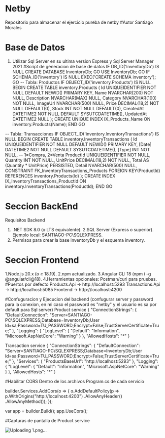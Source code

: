 # Netby
Repositorio para almacenar el ejercicio pureba de netby
#Autor
Santiago Morales

# Base de Datos
1. Utilizar Sql Server en su ultima version Express y Sql Server Manager 2021
#Script de generacion de base de datos
IF DB_ID('InventoryDb') IS NULL
  CREATE DATABASE InventoryDb;
GO
USE InventoryDb;
GO
IF SCHEMA_ID('inventory') IS NULL
  EXEC('CREATE SCHEMA inventory');
GO
-- Tabla: Productos
IF OBJECT_ID('inventory.Products') IS NULL
BEGIN
  CREATE TABLE inventory.Products (
    Id UNIQUEIDENTIFIER NOT NULL DEFAULT NEWID() PRIMARY KEY,
    Name NVARCHAR(200) NOT NULL,
    Description NVARCHAR(MAX) NULL,
    Category NVARCHAR(100) NOT NULL,
    ImageUrl NVARCHAR(500) NULL,
    Price DECIMAL(18,2) NOT NULL DEFAULT(0),
    Stock INT NOT NULL DEFAULT(0),
    CreatedAt DATETIME2 NOT NULL DEFAULT SYSUTCDATETIME(),
    UpdatedAt DATETIME2 NULL
  );
  CREATE UNIQUE INDEX IX_Products_Name ON inventory.Products(Name);
END
GO

-- Tabla: Transacciones
IF OBJECT_ID('inventory.InventoryTransactions') IS NULL
BEGIN
  CREATE TABLE inventory.InventoryTransactions (
    Id UNIQUEIDENTIFIER NOT NULL DEFAULT NEWID() PRIMARY KEY,
    [Date] DATETIME2 NOT NULL DEFAULT SYSUTCDATETIME(),
    [Type] INT NOT NULL, -- 1=Compra, 2=Venta
    ProductId UNIQUEIDENTIFIER NOT NULL,
    Quantity INT NOT NULL,
    UnitPrice DECIMAL(18,2) NOT NULL,
    Total AS (Quantity * UnitPrice) PERSISTED,
    Detail NVARCHAR(500) NULL,
    CONSTRAINT FK_InventoryTransactions_Products
      FOREIGN KEY(ProductId) REFERENCES inventory.Products(Id)
  );
  CREATE INDEX IX_InventoryTransactions_ProductId ON inventory.InventoryTransactions(ProductId);
END
GO

# Seccion BackEnd
Requisitos
Backend
1. .NET SDK 8.0 (o LTS equivalente).
2.SQL Server (Express o superior). Ejemplo local: SANTIAGO-PC\SQLEXPRESS.
3. Permisos para crear la base InventoryDb y el esquema inventory.

# Seccion Frontend
1.Node.js 20.x (o ≥ 18.19).
2.npm actualizado.
3.Angular CLI 18 (npm i -g @angular/cli@18).
4.Herramientas opcionales: Postman/curl para pruebas.
#Puertos por defecto
Products.Api → http://localhost:5293
Transactions.Api → http://localhost:5085
Frontend → http://localhost:4200

#Confuguracion y Ejecucion del backend (confugurar server y password para la conexion, en mi caso el password es "netby" y el usuario es sa por default para Sql server)
Product service
{
  "ConnectionStrings": {
    "DefaultConnection": "Server=SANTIAGO-PC\\SQLEXPRESS;Database=InventoryDb;User Id=sa;Password=TU_PASSWORD;Encrypt=False;TrustServerCertificate=True;"
  },
  "Logging": { "LogLevel": { "Default": "Information", "Microsoft.AspNetCore": "Warning" } },
  "AllowedHosts": "*"
}

Transaction service
{
  "ConnectionStrings": {
    "DefaultConnection": "Server=SANTIAGO-PC\\SQLEXPRESS;Database=InventoryDb;User Id=sa;Password=TU_PASSWORD;Encrypt=False;TrustServerCertificate=True;"
  },
  "Services": {
    "ProductsBaseUrl": "http://localhost:5293"
  },
  "Logging": { "LogLevel": { "Default": "Information", "Microsoft.AspNetCore": "Warning" } },
  "AllowedHosts": "*"
}

 #Habilitar CORS
 Dentro de  los archivos Program.cs de cada servicio
 
builder.Services.AddCors(o =>
{
    o.AddDefaultPolicy(p =>
        p.WithOrigins("http://localhost:4200")
         .AllowAnyHeader()
         .AllowAnyMethod());
});

var app = builder.Build();
app.UseCors();

#Capturas de pantalla de Product service

![Uploading 1.png…]()

